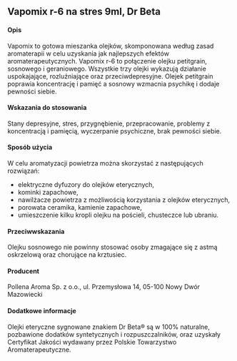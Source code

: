 ## Vapomix r-6 na stres 9ml, Dr Beta

#### Opis

Vapomix to gotowa mieszanka olejków, skomponowana według zasad aromaterapii w celu uzyskania jak najlepszych efektów aromaterapeutycznych.
Vapomix r-6 to połączenie olejku petitgrain, sosnowego i geraniowego. Wszystkie trzy olejki wykazują działanie uspokajające, rozluźniające oraz przeciwdepresyjne. Olejek petitgrain poprawia koncentrację i pamięć a sosnowy wzmacnia psychikę i dodaje pewności siebie.

#### Wskazania do stosowania

Stany depresyjne, stres, przygnębienie, przepracowanie, problemy z koncentracją i pamięcią, wyczerpanie psychiczne, brak pewności siebie.

#### Sposób użycia

W celu aromatyzacji powietrza można skorzystać z następujących rozwiązań:

- elektryczne dyfuzory do olejków eterycznych,
- kominki zapachowe,
- nawilżacze powietrza z możliwością korzystania z olejków eterycznych,
- porowata ceramika, kamienie zapachowe,
- umieszczenie kilku kropli olejku na pościeli, chusteczce lub ubraniu.

#### Przeciwwskazania

Olejku sosnowego nie powinny stosować osoby zmagające się z astmą oskrzelową oraz chorujące na krztusiec.

#### Producent

Pollena Aroma Sp. z o.o., ul. Przemysłowa 14, 05-100 Nowy Dwór Mazowiecki

#### Dodatkowe informacje

Olejki eteryczne sygnowane znakiem Dr Beta® są w 100% naturalne, pozbawione dodatków syntetycznych i rozpuszczalników, oraz uzyskały Certyfikat Jakości wydawany przez Polskie Towarzystwo Aromaterapeutyczne.
